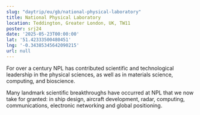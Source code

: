 ```yaml
---
slug: "daytrip/eu/gb/national-physical-laboratory"
title: National Physical Laboratory
location: Teddington, Greater London, UK, TW11
poster: srj24
date: '2025-05-23T00:00:00'
lat: '51.42333500480451'
lng: '-0.34385345642090215'
url: null
---
```


For over a century NPL has contributed scientific and technological leadership in the physical sciences, as well as in materials science, computing, and bioscience.

Many landmark scientific breakthroughs have occurred at NPL that we now take for granted: in ship design, aircraft development, radar, computing, communications, electronic networking and global positioning.
